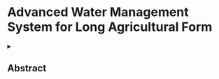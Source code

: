 # Advanced Water Management System for Long Agricultural Form
<details>
  <summary><h2>Abstract</h2></summary>
<br>
  
#### The Advanced Water Management (AWM) system integrates smart controllers and environmental sensors to optimize irrigation practices. It utilizes climate-based and soil moisture controllers, along with sensors such as the DHT22 and water level indicators, to enable efficient and automated water usage in agricultural applications.
<details>
  <summary><h2>Block Diagram</h2></summary>
<br>
  
![Image](https://github.com/user-attachments/assets/648a43f1-0d66-48a4-860e-b60e35824139)
  
Advanced Water Management: Central system designed to optimize irrigation using automated sensing and control.

Controllers: Devices that make decisions based on sensor data to regulate water usage.

Climate-based Controllers: Adjust irrigation based on environmental conditions like temperature and humidity.

Soil Moisture Controllers: Manage water supply according to real-time soil moisture levels.

Sensors: Devices that collect environmental data for accurate water management.

Soil Moisture Sensor: Detects the moisture content in the soil to prevent over- or under-watering.

DHT22: A digital sensor that measures ambient temperature and humidity.

Water Level Indicator: Monitors the level of water in tanks or reservoirs to avoid overflow or shortage

<details>
  <summary><h2>Circuit Diagram</h2></summary>
<br>

![Image](https://github.com/user-attachments/assets/4e965421-9913-45fa-97b0-3fe3f65ea8e1)

<details>
  <summary><h2>Benefits</h2></summary>
<br>
Optimized Irrigation Practices
Water Efficiency


